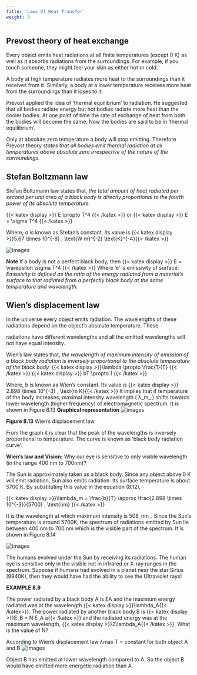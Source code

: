 ```yaml
---
title: 'Laws Of Heat Transfer'
weight: 3
---
```


## Prevost theory of heat exchange


Every object emits heat radiations at all finite temperatures (except 0 K) as well as it absorbs radiations from the surroundings. For example, if you touch someone, they might feel your skin as either hot or cold.

A body at high temperature radiates more heat to the surroundings than it receives from it. Similarly, a body at a lower temperature receives more heat from the surroundings than it loses to it.

Prevost applied the idea of ‘thermal equilibrium’ to radiation. He suggested that all bodies radiate energy but hot bodies radiate more heat than the cooler bodies. At one point of time the rate of exchange of heat from both the bodies will become the same. Now the bodies are said to be in ‘thermal equilibrium’.

Only at absolute zero temperature a body will stop emitting. Therefore Prevost theory _states that all bodies emit thermal radiation at all temperatures above absolute zero irrespective of the nature of the surroundings._

## Stefan Boltzmann law


Stefan Boltzmann law states that, _the total amount of heat radiated per second per unit area of a black body is directly proportional to the fourth power of its absolute temperature._

{{< katex display >}} E \propto T^4 {{< /katex  >}} or {{< katex display >}} E = \sigma T^4 {{< /katex >}}

Where, σ is known as Stefan’s constant. Its value is {{< katex display >}}5.67 \times 10^{-8} \, \text{W m}^{-2} \text{K}^{-4}{{< /katex  >}}

![images](image_5.png)


**Note** If a body is not a perfect black body, then
{{< katex display >}}  E = \varepsilon \sigma T^4 {{< /katex  >}} 
Where ‘e’ is emissivity of surface. _Emissivity is defined as the ratio of the energy radiated from a material’s surface to that radiated from a perfectly black body at the same temperature and wavelength._
</blockquote>



## Wien’s displacement law


In the universe every object emits radiation. The wavelengths of these radiations depend on the object’s absolute temperature. These  

radiations have different wavelengths and all the emitted wavelengths will not have equal intensity.

Wien’s law states that, _the wavelength of maximum intensity of emission of a black body radiation is inversely proportional to the absolute temperature of the black body._
{{< katex display >}}\lambda \propto \frac{1}{T} {{< /katex >}}
{{< katex display >}} bT \propto 1 {{< /katex >}}

Where, b is known as Wien’s constant. Its value is {{< katex display >}} 2.898 \times 10^{-3} \, \text{m K}{{< /katex >}} 
 It implies that if temperature of the body increases, maximal intensity wavelength ( λ_m_ ) shifts towards lower wavelength (higher frequency) of electromagnetic spectrum. It is shown in Figure 8.13 **Graphical representation**
 ![images](image_84.jpg)


**Figure 8.13** Wien’s displacement law



From the graph it is clear that the peak of the wavelengths is inversely proportional to temperature. The curve is known as ‘black body radiation curve’.

**Wien’s law and Vision:** Why our eye is sensitive to only visible wavelength (in the range 400 nm to 700nm)?

The Sun is approximately taken as a black body. Since any object above 0 K will emit radiation, Sun also emits radiation. Its surface temperature is about 5700 K. By substituting this value in the equation (8.12),

 {{< katex display >}}\lambda_m = \frac{b}{T} \approx \frac{2.898 \times 10^{-3}}{5700} \, \text{nm} {{< /katex  >}}

It is the wavelength at which maximum intensity is 508_nm_. Since the Sun’s temperature is around 5700K, the spectrum of radiations emitted by Sun lie between 400 nm to 700 nm which is the visible part of the spectrum. It is shown in Figure 8.14

![images](image_85.jpg)


The humans evolved under the Sun by receiving its radiations. The human eye is sensitive only in the visible not in infrared or X-ray ranges in the spectrum. Suppose if humans had evolved in a planet near the star Sirius (9940K), then they would have had the ability to see the Ultraviolet rays!

**EXAMPLE 8.9**

The power radiated by a black body A is EA and the maximum energy radiated was at the wavelength {{< katex display >}}\lambda_A{{< /katex>}}. The power radiated by another black body B is {{< katex display >}}E_B = N E_A a{{< /katex  >}}
and the radiated energy was at the maximum wavelength, {{< katex display >}}2\lambda_A{{< /katex >}}. What is the value of N?

According to Wien’s displacement law λmax T = constant for both object A and B
![images](image_86.jpg)


Object B has emitted at lower wavelength compared to A. So the object B would have emitted more energetic radiation than A.